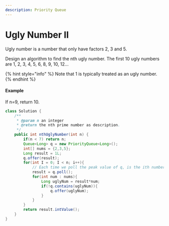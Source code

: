 ```yaml
---
description: Priority Queue
---
```


# Ugly Number II

Ugly number is a number that only have factors 2, 3 and 5.

Design an algorithm to find the nth ugly number. The first 10 ugly numbers are 1, 2, 3, 4, 5, 6, 8, 9, 10, 12...

{% hint style="info" %}
Note that 1 is typically treated as an ugly number.
{% endhint %}

#### Example&#xD;

If n=9, return 10.

```java
class Solution {
    /**
     * @param n an integer
     * @return the nth prime number as description.
     */
    public int nthUglyNumber(int n) {
        if(n < 7) return n;
        Queue<Long> q = new PriorityQueue<Long>();
        int[] nums = {2,3,5};
        Long result = 1L;
        q.offer(result);
        for(int I = 0; I < n; i++){
            // Each time we poll the peak value of q, is the ith number 
            result = q.poll();
            for(int num : nums){
                Long uglyNum = result*num;
                if(!q.contains(uglyNum)){
                    q.offer(uglyNum);
                }
            }
        }
        return result.intValue();
    }
}

```
